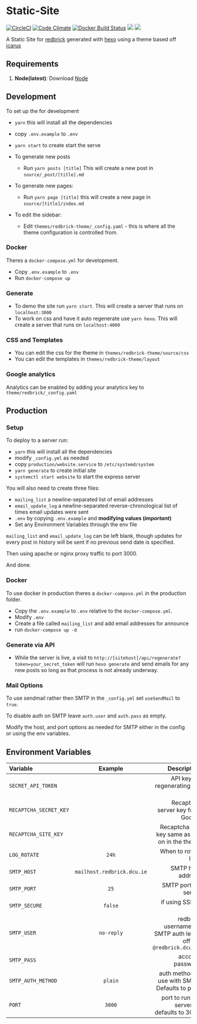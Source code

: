 # Static-Site

[![CircleCI](https://circleci.com/gh/redbrick/static-site.svg?style=shield)](https://circleci.com/gh/redbrick/static-site)
[![Code Climate](https://codeclimate.com/github/redbrick/static-site/badges/gpa.svg)](https://codeclimate.com/github/redbrick/static-site)
[![Docker Build Status](https://img.shields.io/docker/build/jrottenberg/ffmpeg.svg)](https://hub.docker.com/r/redbrick/site/)
[![](https://images.microbadger.com/badges/version/redbrick/site.svg)](https://microbadger.com/images/redbrick/site)
[![](https://images.microbadger.com/badges/image/redbrick/site.svg)](https://microbadger.com/images/redbrick/site)

A Static Site for [redbrick](http://redbrick.dcu.ie) generated with [hexo](https://hexo.io/) using a theme
based off [icarus](https://github.com/redbrick/hexo-theme-icarus)

## Requirements

1. **Node(latest)**: Download [Node](https://nodejs.org/download/)

## Development

To set up the for development

- `yarn` this will install all the dependencies
- copy `.env.example` to `.env`
- `yarn start` to create start the serve

- To generate new posts
  - Run `yarn posts [title]` This will create a new post in `source/_post/[title].md`
- To generate new pages:
  - Run `yarn page [title]` this will create a new page in `source/[title]/index.md`
- To edit the sidebar:
  - Edit `themes/redbrick-theme/_config.yaml` - this is where all the theme configuration is controlled from.

### Docker

Theres a `docker-compose.yml` for development.

- Copy `.env.example` to `.env`
- Run `docker-compose up`

### Generate

- To demo the site run `yarn start`. This will create a server that runs on `localhost:3000`
- To work on css and have it auto regenerate use `yarn hexo`. This will create a server that runs on `localhost:4000`

### CSS and Templates

- You can edit the css for the theme in `themes/redbrick-theme/source/css`
- You can edit the templates in `themes/redbrick-theme/layout`

### Google analytics

Analytics can be enabled by adding your analytics key to `theme/redbrick/_config.yaml`

## Production

### Setup

To deploy to a server run:

- `yarn` this will install all the dependencies
- modify `_config.yml` as needed
- copy `production/website.service` to `/etc/systemd/system`
- `yarn generate` to create initial site
- `systemctl start website` to start the express server

You will also need to create three files:

- `mailing_list` a newline-separated list of email addresses
- `email_update_log` a newline-separated reverse-chronological list of times email updates were sent
- `.env` by copying `.env.example` and **modifying values (*important*)**
- Set any Environment Variables through the env file

`mailing_list` and `email_update_log` can be left blank, though updates for every post in history
will be sent if no previous send date is specified.

Then using apache or nginx proxy traffic to port 3000.

And done.

### Docker

To use docker in production theres a `docker-compose.yml` in the production folder.
- Copy the `.env.example` to `.env` relative to the `docker-compose.yml`.
- Modify `.env`
- Create a file called `mailing_list` and add email addresses for announce
- run `docker-compose up -d`

### Generate via API
- While the server is live, a visit to `http://[sitehost]/api/regenerate?token=your_secret_token`
  will run `hexo generate` and send emails for any new posts so long as that process is not already underway.

### Mail Options

To use sendmail rather then SMTP in the `_config.yml` set `useSendMail` to `true`.

To disable auth on SMTP leave `auth.user` and `auth.pass` as empty.

Modify the host, and port options as needed for SMTP either in the config or using the env
variables.

## Environment Variables

| Variable               | Example                    | Description                                                      |
| :---                   | :---:                      | ---:                                                             |
| `SECRET_API_TOKEN`     |                            | API key for regenerating the site                                |
| `RECAPTCHA_SECRET_KEY` |                            | Recaptcha server key from Google                                 |
| `RECAPTCHA_SITE_KEY`   |                            | Recaptcha site key same as the on in the theme                   |
| `LOG_ROTATE`           | `24h`                      | When to rotate logs                                              |
| `SMTP_HOST`            | `mailhost.redbrick.dcu.ie` | SMTP host address                                                |
| `SMTP_PORT`            | `25`                       | SMTP port for server                                             |
| `SMTP_SECURE`          | `false`                    | if using SSL or not                                              |
| `SMTP_USER`            | `no-reply`                 | redbrick username for SMTP auth leave off the `@redbrick.dcu.ie` |
| `SMTP_PASS`            |                            | account password                                                 |
| `SMTP_AUTH_METHOD`     | `plain`                    | auth method to use with SMTP. Defaults to plain                  |
| `PORT`                 | `3000`                     | port to run the server on defaults to 3000                       |
